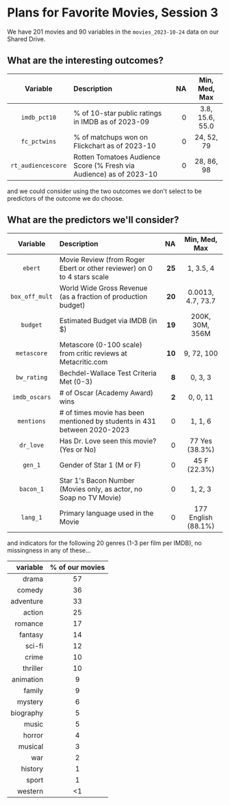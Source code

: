 # Plans for Favorite Movies, Session 3

We have 201 movies and 90 variables in the `movies_2023-10-24` data on our Shared Drive.

## What are the interesting outcomes?

Variable | Description | NA | Min, Med, Max
:-------------: | :------------------------------------------------------------------ | ---: | :---------:
`imdb_pct10` | % of 10-star public ratings in IMDB as of 2023-09 | 0 | 3.8, 15.6, 55.0
`fc_pctwins` | % of matchups won on Flickchart as of 2023-10 | 0 | 24, 52, 79
`rt_audiencescore` | Rotten Tomatoes Audience Score (% Fresh via Audience) as of 2023-10 | 0 | 28, 86, 98

and we could consider using the two outcomes we don't select to be predictors of the outcome we do choose.

## What are the predictors we'll consider?

Variable | Description | NA | Min, Med, Max
:-------------: | :------------------------------------------------------------------ | ---: | :---------:
`ebert` | Movie Review (from Roger Ebert or other reviewer) on 0 to 4 stars scale | **25** | 1, 3.5, 4
`box_off_mult` | World Wide Gross Revenue (as a fraction of production budget) | **20** | 0.0013, 4.7, 73.7
`budget` | Estimated Budget via IMDB (in $) | **19** | 200K,	30M,	356M
`metascore` | Metascore (0-100 scale) from critic reviews at Metacritic.com | **10** | 9, 72, 100
`bw_rating` | Bechdel-Wallace Test Criteria Met (0-3) | **8** | 0, 3, 3
`imdb_oscars` | # of Oscar (Academy Award) wins | **2** | 0, 0, 11
`mentions` | # of times movie has been mentioned by students in 431 between 2020-2023 | 0 | 1, 1, 6
`dr_love` | Has Dr. Love seen this movie? (Yes or No) | 0 | 77 Yes (38.3%)
`gen_1` | Gender of Star 1 (M or F) | 0 | 45 F (22.3%)
`bacon_1` | Star 1's Bacon Number (Movies only, as actor, no Soap no TV Movie) | 0 | 1, 2, 3
`lang_1` | Primary language used in the Movie | 0 | 177 English (88.1%)

and indicators for the following 20 genres (1-3 per film per IMDB), no missingness in any of these...

variable | % of our movies
---------: | :----------:
drama | 57
comedy | 36
adventure | 33
action | 25
romance | 17
fantasy | 14
sci-fi | 12
crime | 10
thriller | 10
animation | 9
family | 9
mystery | 6
biography | 5
music | 5
horror | 4
musical | 3
war | 2
history | 1
sport | 1
western | <1


